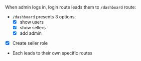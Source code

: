 When admin logs in, login route leads them to `/dashboard` route:

- `/dashboard` presents 3 options: 
    - [x] show users
    - [x] show sellers
    - [x] add admin

- [x] Create seller role

- Each leads to their own specific routes 